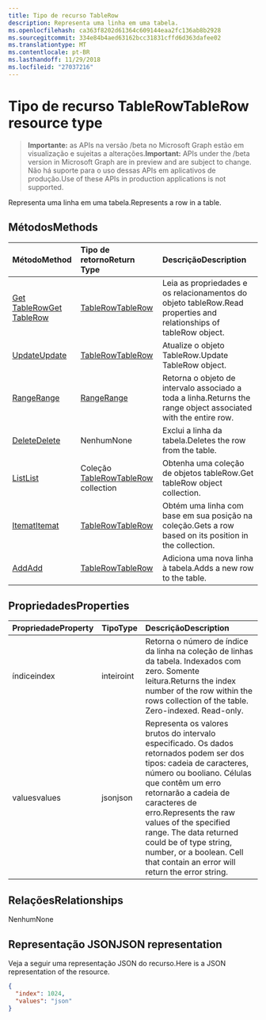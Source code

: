 ```yaml
---
title: Tipo de recurso TableRow
description: Representa uma linha em uma tabela.
ms.openlocfilehash: ca363f8202d61364c609144eaa2fc136ab8b2928
ms.sourcegitcommit: 334e84b4aed63162bcc31831cffd6d363dafee02
ms.translationtype: MT
ms.contentlocale: pt-BR
ms.lasthandoff: 11/29/2018
ms.locfileid: "27037216"
---
```

# <a name="tablerow-resource-type"></a><span data-ttu-id="3ad6d-103">Tipo de recurso TableRow</span><span class="sxs-lookup"><span data-stu-id="3ad6d-103">TableRow resource type</span></span>

> <span data-ttu-id="3ad6d-104">**Importante:** as APIs na versão /beta no Microsoft Graph estão em visualização e sujeitas a alterações.</span><span class="sxs-lookup"><span data-stu-id="3ad6d-104">**Important:** APIs under the /beta version in Microsoft Graph are in preview and are subject to change.</span></span> <span data-ttu-id="3ad6d-105">Não há suporte para o uso dessas APIs em aplicativos de produção.</span><span class="sxs-lookup"><span data-stu-id="3ad6d-105">Use of these APIs in production applications is not supported.</span></span>

<span data-ttu-id="3ad6d-106">Representa uma linha em uma tabela.</span><span class="sxs-lookup"><span data-stu-id="3ad6d-106">Represents a row in a table.</span></span>


## <a name="methods"></a><span data-ttu-id="3ad6d-107">Métodos</span><span class="sxs-lookup"><span data-stu-id="3ad6d-107">Methods</span></span>

| <span data-ttu-id="3ad6d-108">Método</span><span class="sxs-lookup"><span data-stu-id="3ad6d-108">Method</span></span>           | <span data-ttu-id="3ad6d-109">Tipo de retorno</span><span class="sxs-lookup"><span data-stu-id="3ad6d-109">Return Type</span></span>    |<span data-ttu-id="3ad6d-110">Descrição</span><span class="sxs-lookup"><span data-stu-id="3ad6d-110">Description</span></span>|
|:---------------|:--------|:----------|
|[<span data-ttu-id="3ad6d-111">Get TableRow</span><span class="sxs-lookup"><span data-stu-id="3ad6d-111">Get TableRow</span></span>](../api/tablerow-get.md) | [<span data-ttu-id="3ad6d-112">TableRow</span><span class="sxs-lookup"><span data-stu-id="3ad6d-112">TableRow</span></span>](tablerow.md) |<span data-ttu-id="3ad6d-113">Leia as propriedades e os relacionamentos do objeto tableRow.</span><span class="sxs-lookup"><span data-stu-id="3ad6d-113">Read properties and relationships of tableRow object.</span></span>|
|[<span data-ttu-id="3ad6d-114">Update</span><span class="sxs-lookup"><span data-stu-id="3ad6d-114">Update</span></span>](../api/tablerow-update.md) | [<span data-ttu-id="3ad6d-115">TableRow</span><span class="sxs-lookup"><span data-stu-id="3ad6d-115">TableRow</span></span>](tablerow.md)  |<span data-ttu-id="3ad6d-116">Atualize o objeto TableRow.</span><span class="sxs-lookup"><span data-stu-id="3ad6d-116">Update TableRow object.</span></span> |
|[<span data-ttu-id="3ad6d-117">Range</span><span class="sxs-lookup"><span data-stu-id="3ad6d-117">Range</span></span>](../api/tablerow-range.md)|[<span data-ttu-id="3ad6d-118">Range</span><span class="sxs-lookup"><span data-stu-id="3ad6d-118">Range</span></span>](range.md)|<span data-ttu-id="3ad6d-119">Retorna o objeto de intervalo associado a toda a linha.</span><span class="sxs-lookup"><span data-stu-id="3ad6d-119">Returns the range object associated with the entire row.</span></span>|
|[<span data-ttu-id="3ad6d-120">Delete</span><span class="sxs-lookup"><span data-stu-id="3ad6d-120">Delete</span></span>](../api/tablerow-delete.md)|<span data-ttu-id="3ad6d-121">Nenhum</span><span class="sxs-lookup"><span data-stu-id="3ad6d-121">None</span></span>|<span data-ttu-id="3ad6d-122">Exclui a linha da tabela.</span><span class="sxs-lookup"><span data-stu-id="3ad6d-122">Deletes the row from the table.</span></span>|
|[<span data-ttu-id="3ad6d-123">List</span><span class="sxs-lookup"><span data-stu-id="3ad6d-123">List</span></span>](../api/tablerow-list.md) | <span data-ttu-id="3ad6d-124">Coleção [TableRow](tablerow.md)</span><span class="sxs-lookup"><span data-stu-id="3ad6d-124">[TableRow](tablerow.md) collection</span></span> |<span data-ttu-id="3ad6d-125">Obtenha uma coleção de objetos tableRow.</span><span class="sxs-lookup"><span data-stu-id="3ad6d-125">Get tableRow object collection.</span></span> |
|[<span data-ttu-id="3ad6d-126">Itemat</span><span class="sxs-lookup"><span data-stu-id="3ad6d-126">Itemat</span></span>](../api/tablerowcollection-itemat.md)|[<span data-ttu-id="3ad6d-127">TableRow</span><span class="sxs-lookup"><span data-stu-id="3ad6d-127">TableRow</span></span>](tablerow.md)|<span data-ttu-id="3ad6d-128">Obtém uma linha com base em sua posição na coleção.</span><span class="sxs-lookup"><span data-stu-id="3ad6d-128">Gets a row based on its position in the collection.</span></span>|
|[<span data-ttu-id="3ad6d-129">Add</span><span class="sxs-lookup"><span data-stu-id="3ad6d-129">Add</span></span>](../api/tablerowcollection-add.md)|[<span data-ttu-id="3ad6d-130">TableRow</span><span class="sxs-lookup"><span data-stu-id="3ad6d-130">TableRow</span></span>](tablerow.md)|<span data-ttu-id="3ad6d-131">Adiciona uma nova linha à tabela.</span><span class="sxs-lookup"><span data-stu-id="3ad6d-131">Adds a new row to the table.</span></span>|

## <a name="properties"></a><span data-ttu-id="3ad6d-132">Propriedades</span><span class="sxs-lookup"><span data-stu-id="3ad6d-132">Properties</span></span>
| <span data-ttu-id="3ad6d-133">Propriedade</span><span class="sxs-lookup"><span data-stu-id="3ad6d-133">Property</span></span>     | <span data-ttu-id="3ad6d-134">Tipo</span><span class="sxs-lookup"><span data-stu-id="3ad6d-134">Type</span></span>   |<span data-ttu-id="3ad6d-135">Descrição</span><span class="sxs-lookup"><span data-stu-id="3ad6d-135">Description</span></span>|
|:---------------|:--------|:----------|
|<span data-ttu-id="3ad6d-136">índice</span><span class="sxs-lookup"><span data-stu-id="3ad6d-136">index</span></span>|<span data-ttu-id="3ad6d-137">inteiro</span><span class="sxs-lookup"><span data-stu-id="3ad6d-137">int</span></span>|<span data-ttu-id="3ad6d-p102">Retorna o número de índice da linha na coleção de linhas da tabela. Indexados com zero. Somente leitura.</span><span class="sxs-lookup"><span data-stu-id="3ad6d-p102">Returns the index number of the row within the rows collection of the table. Zero-indexed. Read-only.</span></span>|
|<span data-ttu-id="3ad6d-141">values</span><span class="sxs-lookup"><span data-stu-id="3ad6d-141">values</span></span>|<span data-ttu-id="3ad6d-142">json</span><span class="sxs-lookup"><span data-stu-id="3ad6d-142">json</span></span>|<span data-ttu-id="3ad6d-p103">Representa os valores brutos do intervalo especificado. Os dados retornados podem ser dos tipos: cadeia de caracteres, número ou booliano. Células que contêm um erro retornarão a cadeia de caracteres de erro.</span><span class="sxs-lookup"><span data-stu-id="3ad6d-p103">Represents the raw values of the specified range. The data returned could be of type string, number, or a boolean. Cell that contain an error will return the error string.</span></span>|

## <a name="relationships"></a><span data-ttu-id="3ad6d-146">Relações</span><span class="sxs-lookup"><span data-stu-id="3ad6d-146">Relationships</span></span>
<span data-ttu-id="3ad6d-147">Nenhum</span><span class="sxs-lookup"><span data-stu-id="3ad6d-147">None</span></span>


## <a name="json-representation"></a><span data-ttu-id="3ad6d-148">Representação JSON</span><span class="sxs-lookup"><span data-stu-id="3ad6d-148">JSON representation</span></span>

<span data-ttu-id="3ad6d-149">Veja a seguir uma representação JSON do recurso.</span><span class="sxs-lookup"><span data-stu-id="3ad6d-149">Here is a JSON representation of the resource.</span></span>

<!-- {
  "blockType": "resource",
  "optionalProperties": [

  ],
  "@odata.type": "microsoft.graph.tableRow"
}-->

```json
{
  "index": 1024,
  "values": "json"
}

```

<!-- uuid: 8fcb5dbc-d5aa-4681-8e31-b001d5168d79
2015-10-25 14:57:30 UTC -->
<!-- {
  "type": "#page.annotation",
  "description": "TableRow resource",
  "keywords": "",
  "section": "documentation",
  "tocPath": ""
}-->